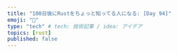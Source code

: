 ```yaml
---
title: "100日後にRustをちょっと知ってる人になる: [Day 94]"
emoji: "🦀"
type: "tech" # tech: 技術記事 / idea: アイデア
topics: [rust]
published: false
---
```

